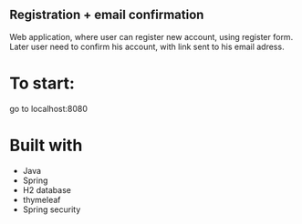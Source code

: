 ## Registration + email confirmation

Web application, where user can register new account, using register form. Later user need to confirm his account, with link sent to his email adress.

# To start:

go to localhost:8080

# Built with
* Java
* Spring
* H2 database
* thymeleaf
* Spring security
